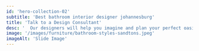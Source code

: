 ```yaml
---
id: 'hero-collection-02'
subtitle: 'Best bathroom interior designer johannesburg'
title: 'Talk to a Design Consultant'
desc: '  Our designers will help you imagine and plan your perfect oasis, and our skilled craftsmen will bring it to life.Get a functional, aesthetically pleasing, and efficient bathroom space that meets your specific needs and preferences.'
image: '/images/furniture/bathroom-styles-sandtons.jpeg'
imageAlt: 'Slide Image'
---
```

